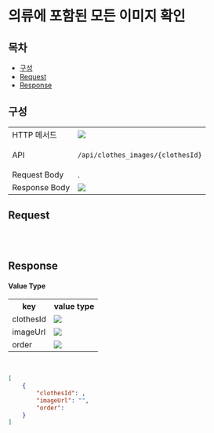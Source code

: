 # 의류에 포함된 모든 이미지 확인

## 목차

- [구성](#구성)
- [Request](#request)
- [Response](#response)

## 구성

<table>
<tr>
  <td>HTTP 메서드</td>
  <td>
    <img src="https://img.shields.io/badge/GET-green">
  </td>
</tr>
<tr>
  <td>API</td>
  <td>

  `/api/clothes_images/{clothesId}`

  </td>
</tr>
<tr>
  <td>Request Body</td>
  <td>
    .
  </td>
</tr>
<tr>
  <td>Response Body</td>
  <td>
    <img src="https://img.shields.io/badge/JSON-purple">
  </td>
</tr>
</table>

## Request

```json

```

<br/>

## Response

#### Value Type 
<table>
<tr>
  <th>key</th>
  <th>value type</th>
</tr>
<tr>
    <td>clothesId</td>
    <td><img src="https://img.shields.io/badge/number-grey"></td>
</tr>
<tr>
    <td>imageUrl</td>
    <td><img src="https://img.shields.io/badge/string-grey"></td>
</tr>
<tr>
    <td>order</td>
    <td><img src="https://img.shields.io/badge/number-grey"></td>
</tr>
</table>

<br/>

```json
[
    {
        "clothesId": ,
        "imageUrl": "",
        "order": 
    }
]
```

<br/>
